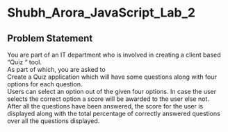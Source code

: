 # Shubh_Arora_JavaScript_Lab_2

<h2>Problem Statement</h2>
You are part of an IT department who is involved in creating a client based “Quiz “ tool.
<br>
As part of which, you are asked to
<br>
Create a Quiz application which will have some questions along with four options for each
question.
<br>
Users can select an option out of the given four options. In case the user selects the correct
option a score will be awarded to the user else not.
<br>
After all the questions have been answered, the score for the user is displayed along with the
total percentage of correctly answered questions over all the questions displayed.
